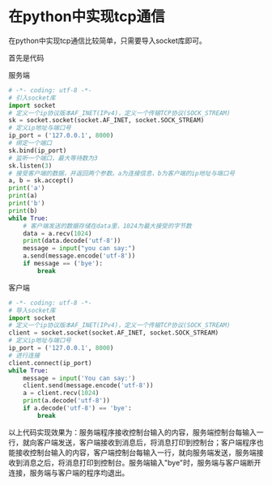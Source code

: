 # 在python中实现tcp通信

在python中实现tcp通信比较简单，只需要导入socket库即可。

首先是代码

服务端

```python
# -*- coding: utf-8 -*-
# 引入socket库
import socket
# 定义一个ip协议版本AF_INET(IPv4)，定义一个传输TCP协议(SOCK_STREAM)
sk = socket.socket(socket.AF_INET, socket.SOCK_STREAM)
# 定义ip地址与端口号
ip_port = ('127.0.0.1', 8000)
# 绑定一个端口
sk.bind(ip_port)
# 监听一个端口，最大等待数为3
sk.listen(3)
# 接受客户端的数据，并返回两个参数。a为连接信息，b为客户端的ip地址与端口号
a, b = sk.accept()
print('a')
print(a)
print('b')
print(b)
while True:
    # 客户端发送的数据存储在data里，1024为最大接受的字节数
    data = a.recv(1024)
    print(data.decode('utf-8'))
    message = input("you can say:")
    a.send(message.encode('utf-8'))
    if message == ('bye'):
        break
```

客户端

```py
# -*- coding: utf-8 -*-
# 导入socket库
import socket
# 定义一个ip协议版本AF_INET(IPv4)，定义一个传输TCP协议(SOCK_STREAM)
client = socket.socket(socket.AF_INET, socket.SOCK_STREAM)
# 定义ip地址与端口号
ip_port = ('127.0.0.1', 8000)
# 进行连接
client.connect(ip_port)
while True:
    message = input('You can say:')
    client.send(message.encode('utf-8'))
    a = client.recv(1024)
    print(a.decode('utf-8'))
    if a.decode('utf-8') == 'bye':
        break
```

以上代码实现效果为：服务端程序接收控制台输入的内容，服务端控制台每输入一行，就向客户端发送，客户端接收到消息后，将消息打印到控制台；客户端程序也能接收控制台输入的内容，客户端控制台每输入一行，就向服务端发送，服务端接收到消息之后，将消息打印到控制台。服务端输入"bye"时，服务端与客户端断开连接，服务端与客户端的程序均退出。
